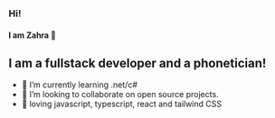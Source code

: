 ### Hi!
#### I am Zahra 👋

## I am a fullstack developer and a phonetician!


- 🌱 I’m currently learning .net/c#
- 👯 I’m looking to collaborate on open source projects.
- 💜 loving javascript, typescript, react and tailwind CSS  

[linkedin]: https://www.linkedin.com/in/zahra-mahmoodzadeh/
